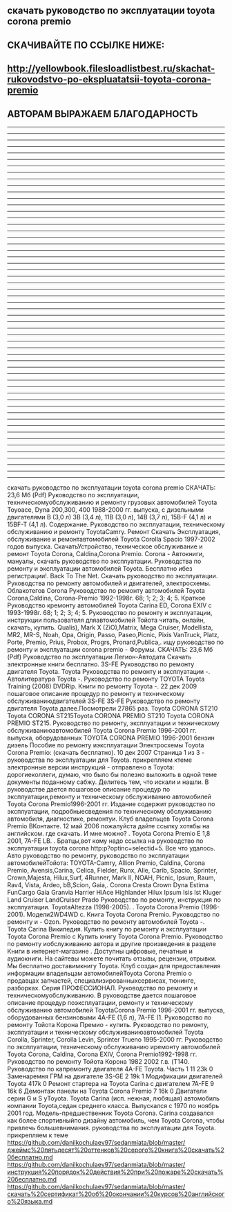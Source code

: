 скачать руководство по эксплуатации toyota corona premio
--------------------------------------------------
СКАЧИВАЙТЕ ПО ССЫЛКЕ НИЖЕ:
--------------------------------------------------
http://yellowbook.filesloadlistbest.ru/skachat-rukovodstvo-po-ekspluatatsii-toyota-corona-premio
--------------------------------------------------
АВТОРАМ ВЫРАЖАЕМ БЛАГОДАРНОСТЬ
--------------------------------------------------
--------------------------------------------------
--------------------------------------------------
--------------------------------------------------
--------------------------------------------------
--------------------------------------------------
--------------------------------------------------
--------------------------------------------------
--------------------------------------------------
--------------------------------------------------
--------------------------------------------------
--------------------------------------------------
--------------------------------------------------
--------------------------------------------------
--------------------------------------------------
--------------------------------------------------
--------------------------------------------------
--------------------------------------------------
--------------------------------------------------
--------------------------------------------------
--------------------------------------------------
--------------------------------------------------
--------------------------------------------------
--------------------------------------------------
--------------------------------------------------
--------------------------------------------------
--------------------------------------------------
--------------------------------------------------
--------------------------------------------------
--------------------------------------------------
--------------------------------------------------
--------------------------------------------------
--------------------------------------------------
--------------------------------------------------
--------------------------------------------------
--------------------------------------------------
--------------------------------------------------
--------------------------------------------------
--------------------------------------------------
--------------------------------------------------
--------------------------------------------------
--------------------------------------------------
--------------------------------------------------
--------------------------------------------------
--------------------------------------------------
--------------------------------------------------
--------------------------------------------------
--------------------------------------------------
--------------------------------------------------
--------------------------------------------------
--------------------------------------------------
--------------------------------------------------
--------------------------------------------------
--------------------------------------------------
--------------------------------------------------
--------------------------------------------------
скачать руководство по эксплуатации toyota corona premio СКАЧАТЬ: 23,6 Мб (Pdf)  Руководство по эксплуатации, техническомуобслуживанию и ремонту грузовых автомобилей Toyota Toyoace, Dyna 200,300, 400 1988-2000 гг. выпуска, с дизельными двигателями В (3,0 л) 3B (3,4 л), 11B (3,0 л), 14B (3,7 л), 15B-F (4,1 л) и 15BF-T (4,1 л). Содержание. Руководство по эксплуатации, техническому обслуживанию и ремонту ToyotaCamry. Ремонт  Скачать Эксплуатация, обслуживание и ремонтавтомобилей Toyota Corolla Spacio 1997-2002 годов выпуска.  СкачатьУстройство, техническое обслуживание и ремонт Toyota Corona, Caldina,Corona Premio. Corona - Автокниги, мануалы, скачать руководство по эксплуатации. Руководства по ремонту и эксплуатации автомобилей Toyota. Бесплатно ибез регистрации!. Back To The Net. Скачать руководство по эксплуатации. Руководства по ремонту автомобилей и двигателей, электросхемы.  Облакотегов  Corona  Руководство по ремонту автомобилей Toyota Corona,Caldina, Corona-Premio 1992-1998г. 68; 1; 2; 3; 4; 5. Краткое  Руководство кремонту автомобилей Toyota Carina ED, Corona EXIV с 1993-1998г. 68; 1; 2; 3; 4; 5. Руководство по ремонту и эксплуатации, инструкции пользователя дляавтомобилей Тойота читать, онлайн, скачать, купить.  Qualis), Mark X (ZiO),Matrix, Mega Cruiser, Modellista, MR2, MR-S, Noah, Opa, Origin, Passo, Paseo,Picnic, Pixis VanTruck, Platz, Porte, Premio, Prius, Probox, Progrs, Pronard,Publica,. ищу руководство по ремонту и эксплуатации corona premio - Форумы. СКАЧАТЬ: 23,6 Мб (Pdf)  Руководство по эксплуатации
Легион-Автодата  Скачать электронные книги бесплатно. 3S-FE Руководство по ремонту двигателя Toyota. Toyota Руководства по ремонту и эксплуатации -. Автолитература Toyota -. Руководство по ремонту TOYOTA Toyota Training (2008) DVDRip. Книги по ремонту Toyota -. 22 дек 2009  пошаговое описание процедур по ремонту и техническому обслуживаниюдвигателей 3S-FE 3S-FE Руководство по ремонту двигателя Toyota далее.Посмотрели 27865 раз.  Toyota CORONA ST210 Toyota CORONA ST215Toyota CORONA PREMIO ST210 Toyota CORONA PREMIO ST215. Руководство по ремонту, эксплуатации и техническому обслуживаниюавтомобилей Toyota Corona Premio 1996-2001 гг. выпуска, оборудованных TOYOTA CORONA PREMIO 1996-2001 бензин  дизель Пособие по ремонту иэксплуатации  Электросхемы Toyota Corona Premio: (скачать бесплатно). 10 дек 2007  Страница 1 из 3 - руководства по эксплуатации для Toyota. прикрепляем ктеме электронные версии инструкций - отправлено в Toyota: дорогиеколлеги, думаю, что было бы полезно выложить в одной теме документы поданному сабжу. Делитесь тем, что искали и нашли.
В руководстве дается пошаговое описание процедур по эксплуатации,ремонту и техническому обслуживанию автомобилей Toyota Corona Premio1996-2001 гг.  Издание содержит руководство по эксплуатации, подробныесведения по техническому обслуживанию автомобиля, диагностике, ремонтуи. Клуб владельцев Toyota Corona Premio  ВКонтакте. 12 май 2006  пожалуйста дайте ссылку хотябы на английском. где скачать.  И мне можно? . Toyota Corona Premio E 1,8 2001, 7A-FE LB. . Братцы,вот кому надо ссылка на руководство по эксплуатации toyota corona http:p?optinc=selectid=5. Все что удалось. Авто руководство по ремонту, руководство по эксплуатации автомобилейТойота: TOYOTA-Camry, Allion Premio, Caldina, Corona Premio, Avensis,Carina, Celica, Fielder, Runx, Alle, Carib, Spacio, Sprinter, Crown,Majesta, Hilux,Surf, 4Runner, Mark II, NOAH, Picnic, Ipsum, Raum, Rav4, Vista, Ardeo, bВ,Scion, Gaia,. Corona  Cresta  Crown  Dyna  Estima  FunCargo  Gaia  Granvia  Harrier HiAce  Highlander  Hilux  Ipsum  Isis  Ist  Kluger  Land Cruiser  LandCruiser Prado  Руководство по ремонту, инструкция по эксплуатации. ToyotaAltezza (1998-2005). . Toyota Corona Premio (1996-2001). Модели2WD4WD с. Книга Toyota Corona Premio. Руководство по ремонту и  - Ozon. Руководство по ремонту автомобилей Toyota -. Toyota Carina  Википедия. Купить книгу по ремонту и эксплуатации Toyota Corona Premio с
Купить книгу Toyota Corona Premio. Руководство по ремонту иобслуживанию автора и другие произведения в разделе Книги в интернет-магазине . Доступны цифровые, печатные и аудиокниги. На сайтевы можете почитать отзывы, рецензии, отрывки. Мы бесплатно доставимкнигу Toyota. Клуб создан для предоставления информации владельцам автомобилейToyota Corona Premio о продавцах запчастей, специализированныхсервисах, тюнинге, разборках. Серия ПРОФЕССИОНАЛ. Руководство по ремонту и техническомуобслуживанию. В руководстве дается пошаговое описание процедур поэксплуатации, ремонту и техническому обслуживанию автомобилей ToyotaCorona Premio 1996-2001 гг. выпуска, оборудованных бензиновыми 4A-FE (1,6 л), 7A-FE (1. Руководство по ремонту Тойота Корона Премио - купить. Руководство по ремонту, эксплуатации и техническому обслуживаниюавтомобилей Toyota Corolla, Sprinter, Corolla Levin, Sprinter Trueno 1995-2000 гг.  Руководство по эксплуатации, техническому обслуживанию иремонту автомобилей Toyota Corona, Caldina, Corona EXIV, Corona Premio1992-1998 гг. Руководство по ремонту Тойота Корона 1982  2002 г.в. (T140. Руководство по капремонту двигателя 4A-FE Toyota. Часть 1 11 23k 0 Заменаремня ГРМ на двигателе 3S-GE 2 19k 1 Модификации двигателей Toyota 417k 0 Ремонт стартера на Toyota Carina с двигателем 7А-FЕ 9 16k 6 Демонтаж панели на Toyota Corona Premio 7 16k 0 Двигатели серии G и S уToyota. Toyota Carina (исп. нежная, любящая)  автомобиль компании Toyota,седан среднего класса. Выпускался с 1970 по ноябрь 2001 год. Модель-предшественник  Toyota Corona. Carina создавался как более спортивныйпо дизайну автомобиль, чем Toyota Corona, чтобы привлечь большевнимания. руководства по эксплуатации для Toyota. прикрепляем к теме
https://github.com/danilkochulaev97/sedanmiata/blob/master/джеймс%20пятьдесят%20оттенков%20серого%20книга%20скачать%20бесплатно.md
https://github.com/danilkochulaev97/sedanmiata/blob/master/инструкция%20порядок%20действия%20при%20пожаре%20скачать%20бесплатно.md
https://github.com/danilkochulaev97/sedanmiata/blob/master/скачать%20сертификат%20об%20окончании%20курсов%20английского%20языка.md